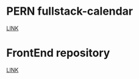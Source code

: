 # PERN fullstack-calendar

[LINK](https://sweetcalendar.herokuapp.com/)

# FrontEnd repository

[LINK](https://github.com/NikolaGolubovic/frontend-calendar)
